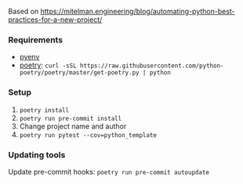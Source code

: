 Based on https://mitelman.engineering/blog/automating-python-best-practices-for-a-new-project/

### Requirements

- [pyenv](https://github.com/pyenv/pyenv-installer)
- [poetry](https://python-poetry.org/): `curl -sSL https://raw.githubusercontent.com/python-poetry/poetry/master/get-poetry.py | python`

### Setup

1. `poetry install`
2. `poetry run pre-commit install`
3. Change project name and author
4. `poetry run pytest --cov=python_template`

### Updating tools

Update pre-commit hooks: `poetry run pre-commit autoupdate`
